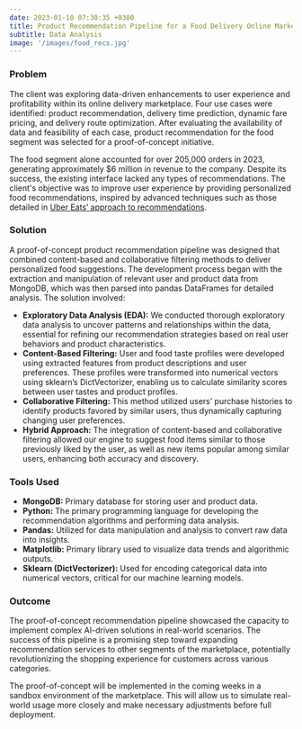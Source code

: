 ```yaml
---
date: 2023-01-10 07:30:35 +0300
title: Product Recommendation Pipeline for a Food Delivery Online Marketplace
subtitle: Data Analysis
image: '/images/food_recs.jpg'
---
```


### Problem

The client was exploring data-driven enhancements to user experience and profitability within its online delivery marketplace. Four use cases were identified: product recommendation, delivery time prediction, dynamic fare pricing, and delivery route optimization. After evaluating the availability of data and feasibility of each case, product recommendation for the food segment was selected for a proof-of-concept initiative.

The food segment alone accounted for over 205,000 orders in 2023, generating approximately $6 million in revenue to the company. Despite its success, the existing interface lacked any types of recommendations. The client's objective was to improve user experience by providing personalized food recommendations, inspired by advanced techniques such as those detailed in [Uber Eats’ approach to recommendations](https://www.uber.com/en-CH/blog/uber-eats-recommending-marketplace/).

### Solution

A proof-of-concept product recommendation pipeline was designed that combined content-based and collaborative filtering methods to deliver personalized food suggestions. The development process began with the extraction and manipulation of relevant user and product data from MongoDB, which was then parsed into pandas DataFrames for detailed analysis. The solution involved:

- **Exploratory Data Analysis (EDA):** We conducted thorough exploratory data analysis to uncover patterns and relationships within the data, essential for refining our recommendation strategies based on real user behaviors and product characteristics.
- **Content-Based Filtering:** User and food taste profiles were developed using extracted features from product descriptions and user preferences. These profiles were transformed into numerical vectors using sklearn’s DictVectorizer, enabling us to calculate similarity scores between user tastes and product profiles.
- **Collaborative Filtering:** This method utilized users’ purchase histories to identify products favored by similar users, thus dynamically capturing changing user preferences.
- **Hybrid Approach:** The integration of content-based and collaborative filtering allowed our engine to suggest food items similar to those previously liked by the user, as well as new items popular among similar users, enhancing both accuracy and discovery.

### Tools Used

- **MongoDB:** Primary database for storing user and product data.
- **Python:** The primary programming language for developing the recommendation algorithms and performing data analysis.
- **Pandas:** Utilized for data manipulation and analysis to convert raw data into insights.
- **Matplotlib:** Primary library used to visualize data trends and algorithmic outputs.
- **Sklearn (DictVectorizer):** Used for encoding categorical data into numerical vectors, critical for our machine learning models.

### Outcome

The proof-of-concept recommendation pipeline showcased the capacity to implement complex AI-driven solutions in real-world scenarios. The success of this pipeline is a promising step toward expanding recommendation services to other segments of the marketplace, potentially revolutionizing the shopping experience for customers across various categories.

The proof-of-concept will be implemented in the coming weeks in a sandbox environment of the marketplace. This will allow us to simulate real-world usage more closely and make necessary adjustments before full deployment.